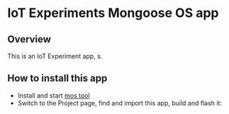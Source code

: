 # IoT Experiments Mongoose OS app

## Overview

This is an IoT Experiment app, s.

## How to install this app

- Install and start [mos tool](https://mongoose-os.com/software.html)
- Switch to the Project page, find and import this app, build and flash it:
